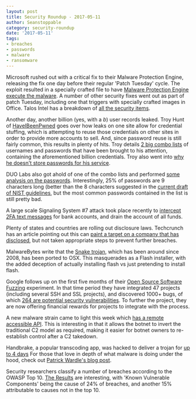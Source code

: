 ```yaml
---
layout: post
title: Security Roundup - 2017-05-11
author: Seanstoppable
category: security-roundup
date: '2017-05-11'
tags:
- breaches
- passwords
- malware
- ransomware
---
```


Microsoft rushed out with a critical fix to their Malware Protection Engine,
releasing the fix one day before their regular 'Patch Tuesday' cycle. The
exploit resulted in a specially crafted file to have [Malware Protection Engine
execute the
malware](https://krebsonsecurity.com/2017/05/emergency-fix-for-windows-anti-malware-flaw-leads-mays-patch-tuesday/). 
A number of other security fixes went out as part of patch Tuesday, including
one that triggers with specially crafted images in Office. Talos Intel has a
breakdown of [all the security
items](http://blog.talosintelligence.com/2017/05/ms-tuesday.html).

Another day, another billion (yes, with a *b*) user records leaked. Troy Hunt of
[HaveIBeenPwned](https://haveibeenpwned.com/) goes over how leaks on one site
allow for credential stuffing, which is attempting to reuse those credentials on
other sites in order to provide more accounts to sell. And, since password reuse
is still fairly common, this results in plenty of hits. Troy details [2 big
combo
lists](https://www.troyhunt.com/password-reuse-credential-stuffing-and-another-1-billion-records-in-have-i-been-pwned/)
of usernames and passwords that have been brought to his attention, containing
the aforementioned billion credentials. Troy also went into [why he doesn't
store passwords for his
service](https://www.troyhunt.com/here-are-all-the-reasons-i-dont-make-passwords-available-via-have-i-been-pwned/).

DUO Labs also got ahold of one of the combo lists and performed [some analysis 
on the
passwords](https://duo.com/blog/a-security-analysis-of-over-500-million-usernames-and-passwords).
Interestingly, 25% of passwords are 9 characters long (better than the 8
characters suggested in the [current draft of NIST
guidelines](https://pages.nist.gov/800-63-3/sp800-63b.html), but the most common
passwords contained in the list is still pretty bad.

A large scale Signaling System #7 attack took place recently to [intercept 2FA
text
messages](https://arstechnica.com/security/2017/05/thieves-drain-2fa-protected-bank-accounts-by-abusing-ss7-routing-protocol/)
for bank accounts, and drain the account of all funds.

Plenty of states and countries are rolling out disclosure laws. Techcrunch has
an article pointing out this can [paint a target on a company that has
disclosed](https://techcrunch.com/2017/05/09/prevent-data-breaches-dont-just-report-them/?ncid=rss),
but not taken appropriate steps to prevent further breaches.

MalwareBytes write that the [Snake
trojan](https://blog.malwarebytes.com/threat-analysis/2017/05/snake-malware-ported-windows-mac/),
which has been around since 2008, has been ported to OSX. This
masquerades as a Flash installer, with the added deception of actually
installing flash vs just pretending to install flash.

Google follows up on the first five months of their [Open Source Software
Fuzzing](https://github.com/google/oss-fuzz/) experiment. In that time period
they have integrated 47 projects (including several SSH and SSL projects), and
discovered 1000+ bugs, of which [264 are potential security
vulnerabilities](https://security.googleblog.com/2017/05/oss-fuzz-five-months-later-and.html).
To further the project, they are now offering financial rewards for projects to
integrate with the process.

A new malware strain came to light this week which [has a remote accessible
API](https://www.bleepingcomputer.com/news/security/cyber-espionage-malware-is-so-advanced-it-has-its-own-api/).
This is interesting in that it allows the botnet to invert the traditional C2
model as required, making it easier for botnet owners to re-establish control
after a C2 takedown.

Handbrake, a popular transcoding app, was hacked to deliver a trojan for [up to
4 days](https://forum.handbrake.fr/viewtopic.php?f=33&t=36364) For those that 
love in depth of what malware is doing under the hood, check out
[Patrick Wardle's blog post](https://objective-see.com/blog/blog_0x1D.html).

Security researchers classify a number of breaches according to the OWASP Top 10. 
[The Results](https://snyk.io/blog/owasp-top-10-breaches/) are interesting,
with 'Known Vulnerable Components' being the cause of 24% of breaches, and
another 15% attributable to causes not in the top 10.
